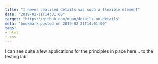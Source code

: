 ```yaml
---
title: "I never realised details was such a flexible element"
date: "2019-02-21T14:01:00"
target: "https://github.com/muan/details-on-details"
meta: "bookmark posted on 2019-02-21T14:01:00"
tags:
- html
- css
---
```

I can see quite a few applications for the principles in place here... to the testing lab!
